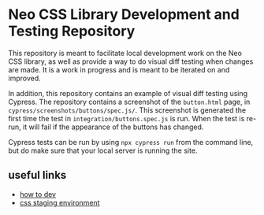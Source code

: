 # Neo CSS Library Development and Testing Repository

This repository is meant to facilitate local development work on the Neo CSS library, as well as provide a way to do visual diff testing when changes are made. It is a work in progress and is meant to be iterated on and improved.

In addition, this repository contains an example of visual diff testing using Cypress. The repository contains a screenshot of the `button.html` page, in `cypress/screenshots/buttons/spec.js/`. This screenshot is generated the first time the test in `integration/buttons.spec.js` is run. When the test is re-run, it will fail if the appearance of the buttons has changed.

Cypress tests can be run by using `npx cypress run` from the command line, but do make sure that your local server is running the site.

## useful links

- [how to dev](./readmes/how-to-dev.md)
- [css staging environment](https://css-staging.netlify.app)
